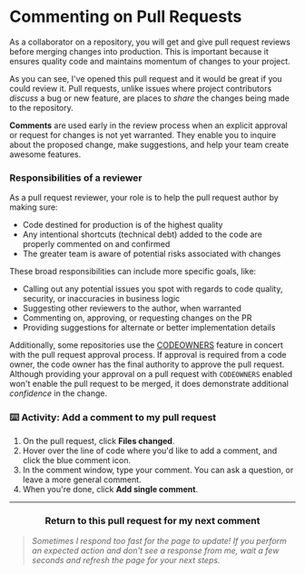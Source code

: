 # Commenting on Pull Requests

As a collaborator on a repository, you will get and give pull request reviews before merging changes into production. This is important because it ensures quality code and maintains momentum of changes to your project.

As you can see, I've opened this pull request and it would be great if you could review it. Pull requests, unlike issues where project contributors _discuss_ a bug or new feature, are places to _share_ the changes being made to the repository.

**Comments** are used early in the review process when an explicit approval or request for changes is not yet warranted. They enable you to inquire about the proposed change, make suggestions, and help your team create awesome features.

### Responsibilities of a reviewer

As a pull request reviewer, your role is to help the pull request author by making sure:

- Code destined for production is of the highest quality
- Any intentional shortcuts (technical debt) added to the code are properly commented on and confirmed
- The greater team is aware of potential risks associated with changes

These broad responsibilities can include more specific goals, like:

- Calling out any potential issues you spot with regards to code quality, security, or inaccuracies in business logic
- Suggesting other reviewers to the author, when warranted
- Commenting on, approving, or requesting changes on the PR
- Providing suggestions for alternate or better implementation details

Additionally, some repositories use the [CODEOWNERS](https://help.github.com/articles/about-codeowners/) feature in concert with the pull request approval process. If approval is required from a code owner, the code owner has the final authority to approve the pull request. Although providing your approval on a pull request with `CODEOWNERS` enabled won't enable the pull request to be merged, it does demonstrate additional _confidence_ in the change.

### :keyboard: Activity: Add a comment to my pull request

1. On the pull request, click **Files changed**.
1. Hover over the line of code where you'd like to add a comment, and click the blue comment icon.
1. In the comment window, type your comment. You can ask a question, or leave a more general comment.
1. When you're done, click **Add single comment**.

<hr>
<h3 align="center">Return to this pull request for my next comment</h3>

> _Sometimes I respond too fast for the page to update! If you perform an expected action and don't see a response from me, wait a few seconds and refresh the page for your next steps._
